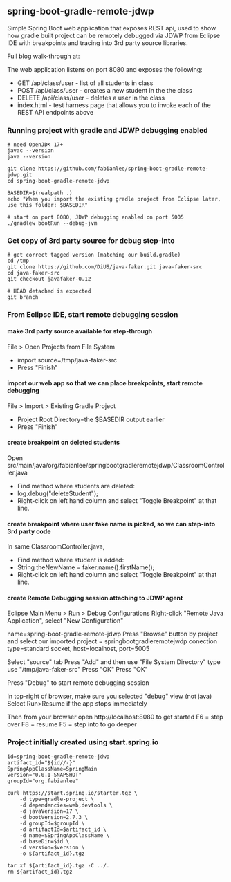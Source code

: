 ## spring-boot-gradle-remote-jdwp

Simple Spring Boot web application that exposes REST api, used to show how gradle built project 
can be remotely debugged via JDWP from Eclipse IDE with breakpoints and tracing into 3rd 
party source libraries.

Full blog walk-through at: 

The web application listens on port 8080 and exposes the following:

* GET /api/class/user - list of all students in class
* POST /api/class/user - creates a new student in the the class
* DELETE /api/class/user - deletes a user in the class
* index.html - test harness page that allows you to invoke each of the REST API endpoints above

### Running project with gradle and JDWP debugging enabled


```
# need OpenJDK 17+
javac --version
java --version

git clone https://github.com/fabianlee/spring-boot-gradle-remote-jdwp.git
cd spring-boot-gradle-remote-jdwp

BASEDIR=$(realpath .)
echo "When you import the existing gradle project from Eclipse later, use this folder: $BASEDIR"

# start on port 8080, JDWP debugging enabled on port 5005
./gradlew bootRun --debug-jvm
```

### Get copy of 3rd party source for debug step-into

```
# get correct tagged version (matching our build.gradle)
cd /tmp 
git clone https://github.com/DiUS/java-faker.git java-faker-src
cd java-faker-src
git checkout javafaker-0.12

# HEAD detached is expected
git branch
```

### From Eclipse IDE, start remote debugging session

#### make 3rd party source available for step-through
File > Open Projects from File System
* import source=/tmp/java-faker-src
* Press "Finish"
  
#### import our web app so that we can place breakpoints, start remote debugging 
File > Import > Existing Gradle Project
* Project Root Directory=the $BASEDIR output earlier  
* Press "Finish"
  
#### create breakpoint on deleted students
Open src/main/java/org/fabianlee/springbootgradleremotejdwp/ClassroomController.java
* Find method where students are deleted:
*   log.debug("deleteStudent");  
* Right-click on left hand column and select "Toggle Breakpoint" at that line.

#### create breakpoint where user fake name is picked, so we can step-into 3rd party code
In same ClassroomController.java,
* Find method where student is added:
*   String theNewName = faker.name().firstName();
* Right-click on left hand column and select "Toggle Breakpoint" at that line.


#### create Remote Debugging session attaching to JDWP agent
Eclipse Main Menu > Run > Debug Configurations
Right-click "Remote Java Application", select "New Configuration"

name=spring-boot-gradle-remote-jdwp
Press "Browse" button by project and select our imported project = springbootgradleremotejwdp
conection type=standard socket, host=localhost, port=5005

Select "source" tab
Press "Add" and then use "File System Directory" type
use "/tmp/java-faker-src"
Press "OK"
Press "OK"
  
Press "Debug" to start remote debugging session

In top-right of browser, make sure you selected "debug" view (not java)
Select Run>Resume if the app stops immediately

Then from your browser open http://localhost:8080 to get started
F6 = step over
F8 = resume
F5 = step into to go deeper

  








### Project initially created using start.spring.io

```
id=spring-boot-gradle-remote-jdwp
artifact_id="${id//-}"
SpringAppClassName=SpringMain
version="0.0.1-SNAPSHOT"
groupId="org.fabianlee"

curl https://start.spring.io/starter.tgz \
    -d type=gradle-project \
    -d dependencies=web,devtools \
    -d javaVersion=17 \
    -d bootVersion=2.7.3 \
    -d groupId=$groupId \
    -d artifactId=$artifact_id \
    -d name=$SpringAppClassName \
    -d baseDir=$id \
    -d version=$version \
    -o ${artifact_id}.tgz

tar xf ${artifact_id}.tgz -C ../.
rm ${artifact_id}.tgz

```